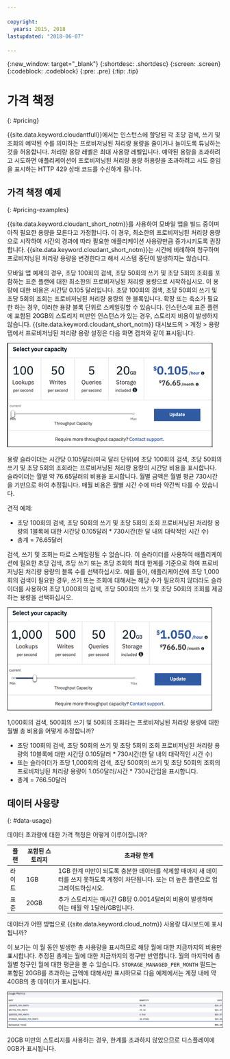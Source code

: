 ```yaml
---

copyright:
  years: 2015, 2018
lastupdated: "2018-06-07"

---
```


{:new_window: target="_blank"}
{:shortdesc: .shortdesc}
{:screen: .screen}
{:codeblock: .codeblock}
{:pre: .pre}
{:tip: .tip}

<!-- Acrolinx: 2018-06-07 -->

# 가격 책정
{: #pricing}

{{site.data.keyword.cloudantfull}}에서는 인스턴스에 할당된 각 초당 검색, 쓰기 및 조회의 예약된 수를
의미하는 프로비저닝된 처리량 용량을 줄이거나 늘이도록 튜닝하는 것을
허용합니다. 처리량 용량 레벨은 최대 사용량 레벨입니다. 예약된 용량을 초과하려고 시도하면
애플리케이션이 프로비저닝된 처리량 용량 허용량을 초과하려고 시도 중임을 표시하는 HTTP 429 상태 코드를
수신하게 됩니다.


## 가격 책정 예제 
{: #pricing-examples}

{{site.data.keyword.cloudant_short_notm}}를 사용하여 모바일 앱을
빌드 중이며 아직 필요한 용량을 모른다고 가정합니다. 이 경우, 최소한의
프로비저닝된 처리량 용량으로 시작하여 시간의 경과에 따라 필요한 애플리케이션 사용량만큼
증가시키도록 권장합니다. {{site.data.keyword.cloudant_short_notm}}는
시간에 비례하여 청구하며 프로비저닝된 처리량 용량을 변경한다고 해서 시스템 중단이 발생하지는 않습니다. 

모바일 앱 예제의 경우, 초당 100회의 검색, 초당 50회의 쓰기 및 초당 5회의 조회를 포함하는
표준 플랜에 대한 최소한의 프로비저닝된 처리량 용량으로 시작하십시오. 이 용량에 대한 비용은 시간당 0.105 달러입니다. 초당 100회의 검색, 초당 50회의 쓰기 및 초당 5회의 조회는
프로비저닝된 처리량 용량의 한 블록입니다. 확장 또는 축소가 필요한 하는 경우, 이러한 용량 블록 단위로 스케일링할 수 있습니다. 인스턴스에
표준 플랜에 포함된 20GB의 스토리지 미만인 인스턴스가 있는 경우, 스토리지 비용이 발생하지 않습니다. {{site.data.keyword.cloudant_short_notm}} 대시보드의 > 계정 > 용량
탭에서 프로비저닝된 처리량 용량 설정은 다음 화면 캡처와 같이 표시됩니다.

![{{site.data.keyword.cloudant_short_notm}} 대시보드 용량 탭](../images/cloudant-dashboard.png)

용량 슬라이더는 시간당 0.105달러(미국 달러 단위)에 초당 100회의 검색, 초당 50회의 쓰기 및 초당 5회의 조회라는
프로비저닝된 처리량 용량의 시간당 비용을 표시합니다. 슬라이더는 월별 약 76.65달러의 비용을 표시합니다. 월별 금액은
월별 평균 730시간을 기반으로 하여 추정됩니다. 매월 비용은 월별 시간 수에 따라 약간씩 다를 수 있습니다.

견적 예제: 

- 초당 100회의 검색, 초당 50회의 쓰기 및 초당 5회의 조회 프로비저닝된 처리량 용량의 1블록에 대한 시간당 0.105달러 * 730시간(한 달 내의 대략적인 시간 수)
- 총계 = 76.65달러

검색, 쓰기 및 조회는 따로 스케일링될 수 없습니다. 이 슬라이더를 사용하여 애플리케이션에 필요한 초당 검색, 초당 쓰기 또는 초당 조회의 최대 한계를 기준으로 하여 프로비저닝된 처리량 용량의 블록 수를 선택하십시오. 예를
들어, 애플리케이션에 초당 1,000회의 검색이 필요한 경우, 쓰기 또는 조회에 대해서는 해당 수가 필요하지 않더라도
슬라이더를 사용하여 초당 1,000회의 검색, 초당 500회의 쓰기 및 초당 50회의 조회를 제공하는 용량을 선택하십시오.

![{{site.data.keyword.cloudant_short_notm}} 더 많은 용량이 선택된 대시보드 용량 탭](../images/cloudant-gran-tuning.png)

1,000회의 검색, 500회의 쓰기 및 50회의 조회라는 프로비저닝된 처리량 용량에 대한 월별 총 비용을 어떻게 추정합니까? 

- 초당 100회의 검색, 초당 50회의 쓰기 및 초당 5회의 조회 프로비저닝된 처리량 용량의 10블록에 대한 시간당 0.105달러 * 730시간(한 달 내의 대략적인 시간 수)
- 또는 슬라이더가 초당 1,000회의 검색, 초당 500회의 쓰기 및 초당 50회의 조회의 프로비저닝된 처리량 용량이 1.050달러/시간 * 730시간임을 표시합니다.
- 총계 = 766.50달러

## 데이터 사용량 
{: #data-usage}

데이터 초과량에 대한 가격 책정은 어떻게 이루어집니까?

플랜 | 포함된 스토리지  | 초과량 한계
-----|------------------|--------------
라이트 |1GB |  1GB 한계 미만이 되도록 충분한 데이터를 삭제할 때까지 새 데이터를 쓰지 못하도록 계정이 차단됩니다. 또는 더 높은 플랜으로 업그레이드하십시오.
표준 |20GB | 추가 스토리지는 매시간 GB당 0.0014달러의 비용이 발생하며 이는 매월 약 1달러/GB입니다.

데이터가 어떤 방법으로 {{site.data.keyword.cloud_notm}} 사용량 대시보드에 표시됩니까?

이 보기는 이 월 동안 발생한 총 사용량을 표시하므로 해당 월에 대한 지금까지의 비용만 표시합니다. 추정된 총계는 월에 대한 지금까지의 청구만 반영합니다. 월의 마지막에
총 월별 청구인 월에 대한 평균을 볼 수 있습니다. `STORAGE_MANAGED_PER_MONTH` 필드는
포함된 20GB를 초과하는 금액에 대해서만 표시하므로 다음 예제에서는
계정 내에 약 40GB의 총 데이터가 표시됩니다.  

![{{site.data.keyword.cloudant_short_notm}} STORAGE MANAGED PER MONTH 이상의 대시보드 사용량 메트릭 보기](../images/usage-dashboard1.png)

20GB 미만의 스토리지를 사용하는 경우, 한계를 초과하지 않았으므로 디스플레이에 0GB가 표시됩니다. 
